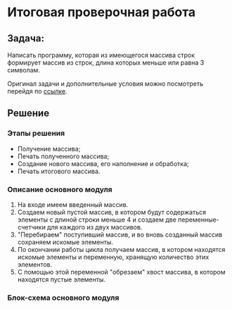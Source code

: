 # Итоговая проверочная работа


## Задача:
Написать программу, которая из имеющегося массива строк формирует массив из строк, длина которых меньше или равна 3 символам.

Оригинал задачи и дополнительные условия можно посмотреть перейдя по [ссылке](https://gbcdn.mrgcdn.ru/uploads/asset/4283449/attachment/1251e74b703108ee483caaa98787097d.png).

## Решение
### Этапы решения
* Получение массива;
* Печать полученного массива;
* Создание нового массива, его наполнение и обработка;
* Печать итогового массива.

### Описание основного модуля
1. На входе имеем введенный массив.
2. Создаем новый пустой массив, в котором будут содержаться элементы с длиной строки меньше 4 и создаем две переменные-счетчики для каждого из двух массивов.
3. "Перебираем" поступивший массив, и во вновь созданный массив сохраняем искомые элементы.
4. По окончании работы цикла получаем массив, в котором находятся искомые элементы и переменную, хранящую количество этих элементов.
5. С помощью этой переменной "обрезаем" хвост массива, в котором находятся пустые элементы.

### Блок-схема основного модуля
